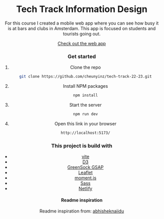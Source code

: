 <h1 align="center">Tech Track Information Design</h1>

<div align="center">For this course I created a mobile web app where you can see how busy it is at bars and clubs in Amsterdam. This app is focused on students and tourists going out.


[Check out the web app](https://cheun-id-tech-track.netlify.app/)

### Get started

1. Clone the repo
   ```sh
   git clone https://github.com/cheunyinz/tech-track-22-23.git
   ```
2. Install NPM packages
   ```sh
   npm install
   ```
3. Start the server
   ```sh
   npm run dev
   ```
4. Open this link in your browser
   ```sh
   http://localhost:5173/
   ```

### This project is build with

- [vite](https://vitejs.dev/)
- [D3](https://d3js.org/)
- [GreenSock GSAP](https://greensock.com/gsap/leaf)
- [Leaflet](https://leafletjs.com/)
- [moment.js](https://momentjs.com/)
- [Sass](https://sass-lang.com/)
- [Netlify](https://www.netlify.com)

#### Readme inspiration

Readme inspiration from: [abhisheknaiidu](https://github.com/abhisheknaiidu/awesome-github-profile-readme)

</div>
